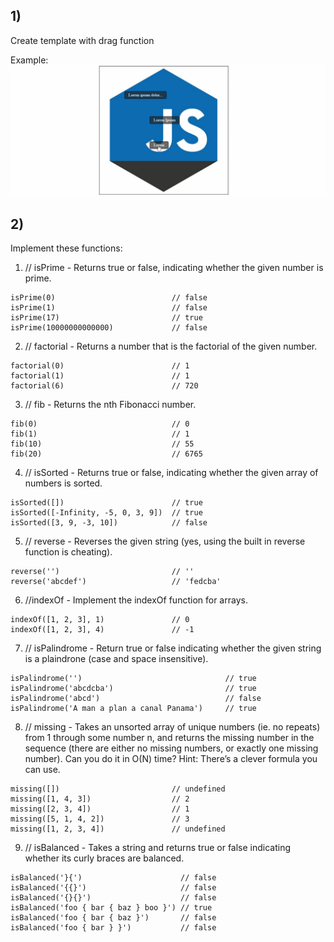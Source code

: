 ## 1)

Create template with drag function

Example: ![print](./task-1/example.gif)

## 2) 

Implement these functions:

1. // isPrime - Returns true or false, indicating whether the given number is prime.
```
isPrime(0)                          // false
isPrime(1)                          // false
isPrime(17)                         // true
isPrime(10000000000000)             // false
```

2. // factorial - Returns a number that is the factorial of the given number.
```
factorial(0)                        // 1
factorial(1)                        // 1
factorial(6)                        // 720
```
3. // fib - Returns the nth Fibonacci number.
```
fib(0)                              // 0
fib(1)                              // 1
fib(10)                             // 55
fib(20)                             // 6765
```
4. // isSorted - Returns true or false, indicating whether the given array of numbers is sorted.
```
isSorted([])                        // true
isSorted([-Infinity, -5, 0, 3, 9])  // true
isSorted([3, 9, -3, 10])            // false
```
5. // reverse - Reverses the given string (yes, using the built in reverse function is cheating).
```
reverse('')                         // ''
reverse('abcdef')                   // 'fedcba'
```
6. //indexOf - Implement the indexOf function for arrays.
```
indexOf([1, 2, 3], 1)               // 0
indexOf([1, 2, 3], 4)               // -1
```
7. // isPalindrome - Return true or false indicating whether the given string is a plaindrone (case and space insensitive).
```
isPalindrome('')                                // true
isPalindrome('abcdcba')                         // true
isPalindrome('abcd')                            // false
isPalindrome('A man a plan a canal Panama')     // true
```
8. // missing - Takes an unsorted array of unique numbers (ie. no repeats) from 1 through some number n, and returns the missing number in the sequence (there are either no missing numbers, or exactly one missing number). Can you do it in O(N) time? Hint: There’s a clever formula you can use.
```
missing([])                         // undefined
missing([1, 4, 3])                  // 2
missing([2, 3, 4])                  // 1
missing([5, 1, 4, 2])               // 3
missing([1, 2, 3, 4])               // undefined
```
9. // isBalanced - Takes a string and returns true or false indicating whether its curly braces are balanced.
```
isBalanced('}{')                      // false
isBalanced('{{}')                     // false
isBalanced('{}{}')                    // false
isBalanced('foo { bar { baz } boo }') // true
isBalanced('foo { bar { baz }')       // false
isBalanced('foo { bar } }')           // false
```
